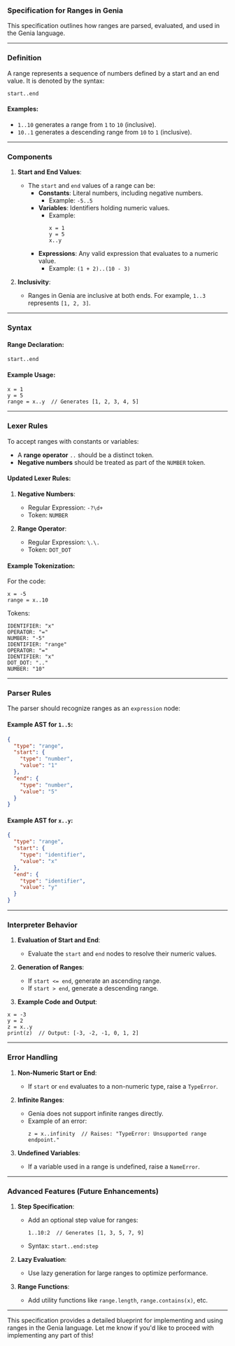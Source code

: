 ### Specification for Ranges in Genia

This specification outlines how ranges are parsed, evaluated, and used in the Genia language.

---

### **Definition**

A range represents a sequence of numbers defined by a start and an end value. It is denoted by the syntax:

```
start..end
```

#### Examples:
- `1..10` generates a range from `1` to `10` (inclusive).
- `10..1` generates a descending range from `10` to `1` (inclusive).

---

### **Components**

1. **Start and End Values**:
   - The `start` and `end` values of a range can be:
     - **Constants**: Literal numbers, including negative numbers.
       - Example: `-5..5`
     - **Variables**: Identifiers holding numeric values.
       - Example:
         ```
         x = 1
         y = 5
         x..y
         ```
     - **Expressions**: Any valid expression that evaluates to a numeric value.
       - Example: `(1 + 2)..(10 - 3)`

2. **Inclusivity**:
   - Ranges in Genia are inclusive at both ends. For example, `1..3` represents `[1, 2, 3]`.

---

### **Syntax**

#### Range Declaration:
```genia
start..end
```

#### Example Usage:
```genia
x = 1
y = 5
range = x..y  // Generates [1, 2, 3, 4, 5]
```

---

### **Lexer Rules**

To accept ranges with constants or variables:
- A **range operator** `..` should be a distinct token.
- **Negative numbers** should be treated as part of the `NUMBER` token.

#### Updated Lexer Rules:
1. **Negative Numbers**:
   - Regular Expression: `-?\d+`
   - Token: `NUMBER`

2. **Range Operator**:
   - Regular Expression: `\.\.`
   - Token: `DOT_DOT`

#### Example Tokenization:
For the code:
```genia
x = -5
range = x..10
```

Tokens:
```plaintext
IDENTIFIER: "x"
OPERATOR: "="
NUMBER: "-5"
IDENTIFIER: "range"
OPERATOR: "="
IDENTIFIER: "x"
DOT_DOT: ".."
NUMBER: "10"
```

---

### **Parser Rules**

The parser should recognize ranges as an `expression` node:

#### Example AST for `1..5`:
```json
{
  "type": "range",
  "start": {
    "type": "number",
    "value": "1"
  },
  "end": {
    "type": "number",
    "value": "5"
  }
}
```

#### Example AST for `x..y`:
```json
{
  "type": "range",
  "start": {
    "type": "identifier",
    "value": "x"
  },
  "end": {
    "type": "identifier",
    "value": "y"
  }
}
```

---

### **Interpreter Behavior**

1. **Evaluation of Start and End**:
   - Evaluate the `start` and `end` nodes to resolve their numeric values.

2. **Generation of Ranges**:
   - If `start <= end`, generate an ascending range.
   - If `start > end`, generate a descending range.

3. **Example Code and Output**:
```genia
x = -3
y = 2
z = x..y
print(z)  // Output: [-3, -2, -1, 0, 1, 2]
```

---

### **Error Handling**

1. **Non-Numeric Start or End**:
   - If `start` or `end` evaluates to a non-numeric type, raise a `TypeError`.

2. **Infinite Ranges**:
   - Genia does not support infinite ranges directly.
   - Example of an error:
     ```genia
     z = x..infinity  // Raises: "TypeError: Unsupported range endpoint."
     ```

3. **Undefined Variables**:
   - If a variable used in a range is undefined, raise a `NameError`.

---

### **Advanced Features (Future Enhancements)**

1. **Step Specification**:
   - Add an optional step value for ranges:
     ```genia
     1..10:2  // Generates [1, 3, 5, 7, 9]
     ```
   - Syntax: `start..end:step`

2. **Lazy Evaluation**:
   - Use lazy generation for large ranges to optimize performance.

3. **Range Functions**:
   - Add utility functions like `range.length`, `range.contains(x)`, etc.

---

This specification provides a detailed blueprint for implementing and using ranges in the Genia language. Let me know if you'd like to proceed with implementing any part of this!